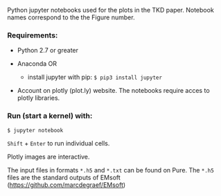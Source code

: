 Python jupyter notebooks used for the plots in the TKD paper. Notebook names correspond to the the Figure number. 

### Requirements:
 * Python 2.7 or greater

 * Anaconda OR 
   * install jupyter with pip: 
   `$ pip3 install jupyter`

 * Account on plotly (plot.ly) website. The notebooks require acces to plotly libraries. 

### Run (start a kernel) with:
  `$ jupyter notebook`

`Shift` + `Enter` to run individual cells.

Plotly images are interactive.

The input files in formats `*.h5` and `*.txt` can be found on Pure. 
The `*.h5` files are the standard outputs of EMsoft (https://github.com/marcdegraef/EMsoft)  

